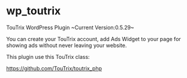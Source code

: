 # wp_toutrix
TouTrix WordPress Plugin 
~Current Version:0.5.29~

You can create your TouTrix account, add Ads Widget to your page for showing ads without never leaving your website.

This plugin use this TouTrix class:

https://github.com/TouTrix/toutrix_php
